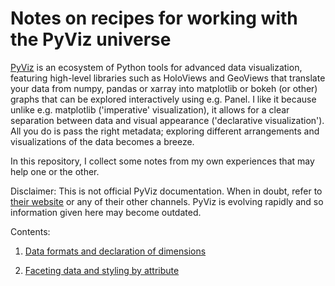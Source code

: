 # Notes on recipes for working with the PyViz universe

[PyViz](http://pyviz.org) is an ecosystem of Python tools for advanced data visualization, featuring high-level libraries such as HoloViews and GeoViews that translate your data from numpy, pandas or xarray into matplotlib or bokeh (or other) graphs that can be explored interactively using e.g. Panel. I like it because unlike e.g. matplotlib ('imperative' visualization), it allows for a clear separation between data and visual appearance ('declarative visualization'). All you do is pass the right metadata; exploring different arrangements and visualizations of the data becomes a breeze.

In this repository, I collect some notes from my own experiences that may help one or the other.

Disclaimer: This is not official PyViz documentation. When in doubt, refer to [their website](http://pyviz.org) or any of their other channels. PyViz is evolving rapidly and so information given here may become outdated.

Contents:

1. [Data formats and declaration of dimensions](https://nbviewer.jupyter.org/github/poplarShift/pyviz-recipes/blob/master/notebooks/data_formats.ipynb)

2. [Faceting data and styling by attribute](https://nbviewer.jupyter.org/github/poplarShift/pyviz-recipes/blob/master/notebooks/styling_by_attribute.ipynb)
